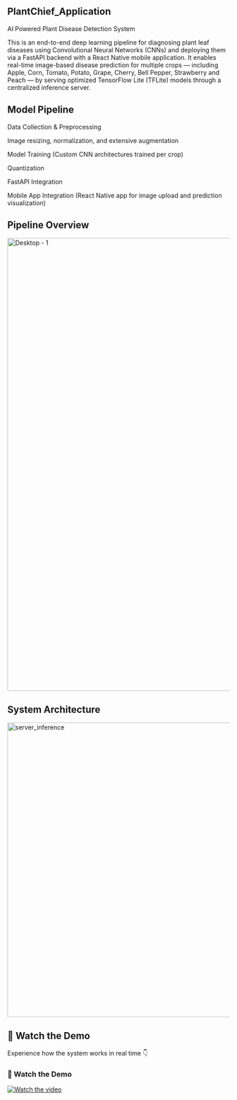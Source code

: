 ## PlantChief_Application
AI Powered Plant Disease Detection System

This is an end-to-end deep learning pipeline for diagnosing plant leaf diseases using Convolutional Neural Networks (CNNs) and deploying them via a FastAPI backend with a React Native mobile application.
It enables real-time image-based disease prediction for multiple crops — including Apple, Corn, Tomato, Potato, Grape, Cherry, Bell Pepper, Strawberry and Peach — by serving optimized TensorFlow Lite (TFLite) models through a centralized inference server.

## Model Pipeline
Data Collection & Preprocessing

Image resizing, normalization, and extensive augmentation

Model Training (Custom CNN architectures trained per crop)

Quantization

FastAPI Integration

Mobile App Integration (React Native app for image upload and prediction visualization)

## Pipeline Overview

<img width="1440" height="1024" alt="Desktop - 1" src="https://github.com/user-attachments/assets/579e79ab-926a-496b-9940-191275aa1434" />


## System Architecture

<img width="1377" height="666" alt="server_inference" src="https://github.com/user-attachments/assets/9fdad4aa-9191-4222-800d-da8262cbdd01" />



## 🎥 Watch the Demo
Experience how the system works in real time 👇

### 🎥 Watch the Demo
[![Watch the video](https://img.youtube.com/vi/rEkL5DqzhaI/hqdefault.jpg)](https://www.youtube.com/watch?v=rEkL5DqzhaI)




